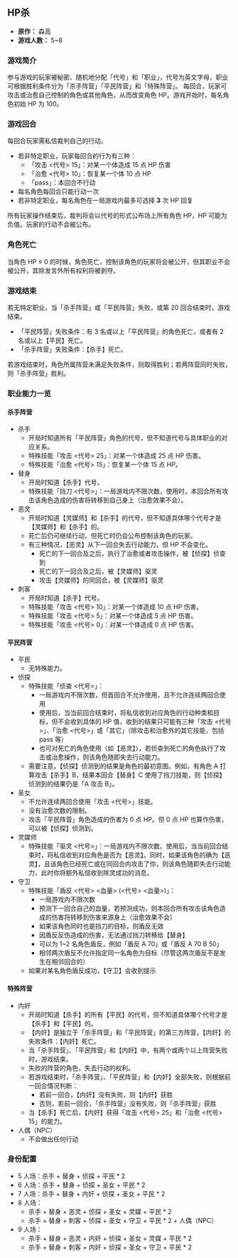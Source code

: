 ## HP杀

- **原作：** 森高
- **游戏人数：** 5~8

### 游戏简介

参与游戏的玩家被秘密、随机地分配「代号」和「职业」，代号为英文字母，职业可根据胜利条件分为「杀手阵营」「平民阵营」和「特殊阵营」。
每回合，玩家可攻击或治愈自己控制的角色或其他角色，从而改变角色 HP。游戏开始时，每名角色初始 HP 为 100。


### 游戏回合

每回合玩家需私信裁判自己的行动。

- 若非特定职业，玩家每回合的行为有三种：
    - 「攻击 <代号> 15」：对某一个体造成 15 点 HP 伤害
    - 「治愈 <代号> 10」：恢复某一个体 10 点 HP
    - 「pass」：本回合不行动
- 每名角色每回合只能行动一次
- 若非特定职业，每名角色在一局游戏内最多可选择 **3** 次 HP 回复

所有玩家操作结束后，裁判将会以代号的形式公布场上所有角色 HP，HP 可能为负值。玩家的行动不会被公布。

### 角色死亡

当角色 HP ≤ 0 的时候，角色死亡，控制该角色的玩家将会被公开，但其职业不会被公开，其除发言外所有权利将被剥夺。

### 游戏结束

若无特定职业，当「杀手阵营」或「平民阵营」失败，或第 20 回合结束时，游戏结束。

- 「平民阵营」失败条件：有 3 名或以上「平民阵营」的角色死亡，或者有 2 名或以上【平民】死亡。
- 「杀手阵营」失败条件：【杀手】死亡。

若游戏结束时，角色所属阵营未满足失败条件，则取得胜利；若两阵营同时失败，则「杀手阵营」胜利。

### 职业能力一览

#### 杀手阵营

- 杀手
    - 开局时知道所有「平民阵营」角色的代号，但不知道代号与具体职业的对应关系。
    - 特殊技能「攻击 <代号> 25」：对某一个体造成 25 点 HP 伤害。
    - 特殊技能「治愈 <代号> 15」：恢复某一个体 15 点 HP。
- 替身
    - 开局时知道【杀手】代号。
    - 特殊技能「挡刀 <代号>」：一局游戏内不限次数，使用时，本回合所有攻击该角色造成的伤害将转移到自己身上（治愈效果不会）。
- 恶灵
    - 开局时知道【灵媒师】和【杀手】的代号，但不知道具体哪个代号才是【灵媒师】和【杀手】的。
    - 死亡后仍可继续行动，但死亡时仍会公布控制该角色的玩家。
    - 有三种情况，【恶灵】从下一回合失去行动能力，但 HP 不会变化。
        - 死亡的下一回合及之后，执行了治愈或者攻击操作，被【侦探】侦查到
        - 死亡的下一回合及之后，被【灵媒师】驱灵
        - 攻击【灵媒师】的同回合，被【灵媒师】驱灵
- 刺客
    - 开局时知道【杀手】代号。
    - 特殊技能「攻击 <代号> 10」：对某一个体造成 10 点 HP 伤害。
    - 特殊技能「攻击 <代号> 5」：对某一个体造成 5 点 HP 伤害。
    - 特殊技能「攻击 <代号> 0」：对某一个体造成 0 点 HP 伤害。

#### 平民阵营

- 平民
    - 无特殊能力。
- 侦探
    - 特殊技能「侦查 <代号>」：
        - 一局游戏内不限次数，但首回合不允许使用，且不允许连续两回合使用
        - 使用后，当当前回合结束时，将私信收到对应角色的行动种类和目标，但不会收到具体的 HP 值，收到的结果只可能有三种「攻击 <代号>」、「治愈 <代号>」或「其它」（除攻击和治愈外的其它技能，包括 pass 等）
        - 也可对死亡的角色使用（如【恶灵】），若侦查到死亡的角色执行了攻击或治愈操作，则该角色随即失去行动能力。
    - 需要注意，【侦探】侦测到的结果是角色的最初意图。例如，有角色 A 打算攻击【杀手】B，结果本回合【替身】C 使用了挡刀技能，则【侦探】侦测到的结果仍是「A 攻击 B」。
- 圣女
    - 不允许连续两回合使用「攻击 <代号>」技能。
    - 没有治愈次数的限制。
    - 攻击「平民阵营」角色造成的伤害为 0 点 HP。但 0 点 HP 也算作伤害，可以被【侦探】侦测到。
- 灵媒师
    - 特殊技能「驱灵 <代号>」：一局游戏内不限次数。使用后，当当前回合结束时，将私信收到对应角色是否为【恶灵】。同时，如果该角色的确为【恶灵】，且该角色已经死亡或在同回合内攻击了你，则该角色随即失去行动能力，此时你将额外私信收到除灵成功的消息。
- 守卫
    - 特殊技能「盾反 <代号> <血量> (<代号> <血量>)」：
        - 一局游戏内不限次数
        - 预测下一回合自己的血量，若预测成功，则本回合所有攻击该角色造成的伤害将转移到伤害来源身上（治愈效果不会）
        - 如果该角色同时也是挡刀的目标，则盾反无效
        - 因盾反反伤造成的伤害，无法通过挡刀转移给【替身】
        - 可以为 1~2 名角色盾反，例如「盾反 A 70」或「盾反 A 70 B 50」
        - 相邻两次盾反不允许指定同一名角色为目标（尽管这两次盾反不是发生在相邻回合的）
    - 如果对某名角色盾反成功，【守卫】会收到提示

#### 特殊阵营

- 内奸
    - 开局时知道【杀手】的所有【平民】的代号，但不知道具体哪个代号才是【杀手】和【平民】的。
    - 【内奸】是独立于「杀手阵营」和「平民阵营」的第三方阵营，【内奸】的失败条件：【内奸】死亡。
    - 当「杀手阵营」、「平民阵营」和【内奸】中，有两个或两个以上阵营失败时，游戏结束。
    - 失败的阵营的角色，失去行动的权利。
    - 若游戏结束时，「杀手阵营」、「平民阵营」和【内奸】全部失败，则根据前一回合情况判断：
        - 若前一回合，【内奸】没有失败，则【内奸】获胜
        - 否则，若前一回合，「杀手阵营」没有失败，则「杀手阵营」获胜
    - 当【杀手】死亡后，【内奸】获得「攻击 <代号> 25」和「治愈 <代号> 15」的能力。
- 人偶（NPC）
    - 不会做出任何行动

### 身份配置

- 5 人场：杀手 + 替身 + 侦探 + 平民 * 2
- 6 人场：杀手 + 替身 + 侦探 + 圣女 + 平民 * 2
- 7 人场：杀手 + 替身 + 内奸 + 侦探 + 圣女 + 平民 * 2
- 8 人场：
    - 杀手 + 替身 + 恶灵 + 侦探 + 圣女 + 灵媒 + 平民 * 2
    - 杀手 + 替身 + 刺客 + 侦探 + 圣女 + 守卫 + 平民 * 2 + 人偶（NPC）
- 9 人场：
    - 杀手 + 替身 + 恶灵 + 内奸 + 侦探 + 圣女 + 灵媒 + 平民 * 2
    - 杀手 + 替身 + 刺客 + 内奸 + 侦探 + 圣女 + 守卫 + 平民 * 2
